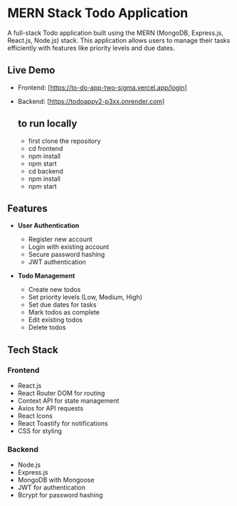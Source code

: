 # MERN Stack Todo Application

A full-stack Todo application built using the MERN (MongoDB, Express.js, React.js, Node.js) stack. This application allows users to manage their tasks efficiently with features like priority levels and due dates.

## Live Demo

- Frontend: [https://to-do-app-two-sigma.vercel.app/login]
- Backend: [https://todoappv2-p3xx.onrender.com]

  ##  to run locally
  - first clone the repository
  - cd frontend
  - npm install
  - npm start
  - cd backend
  - npm install
  - npm start

## Features

- **User Authentication**
  - Register new account
  - Login with existing account
  - Secure password hashing
  - JWT authentication

- **Todo Management**
  - Create new todos
  - Set priority levels (Low, Medium, High)
  - Set due dates for tasks
  - Mark todos as complete
  - Edit existing todos
  - Delete todos

## Tech Stack

### Frontend
- React.js
- React Router DOM for routing
- Context API for state management
- Axios for API requests
- React Icons
- React Toastify for notifications
- CSS for styling

### Backend
- Node.js
- Express.js
- MongoDB with Mongoose
- JWT for authentication
- Bcrypt for password hashing


